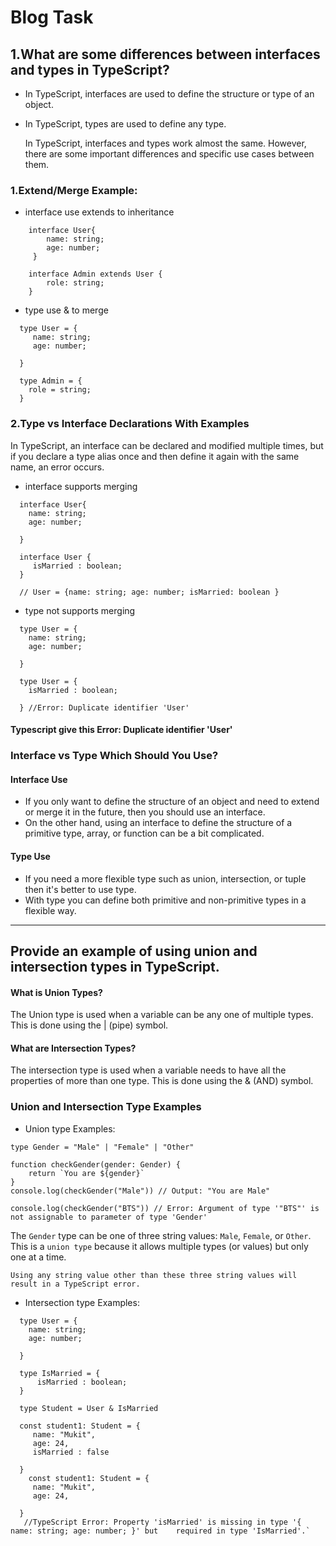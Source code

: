 # Blog Task

## 1.What are some differences between interfaces and types in TypeScript?

- In TypeScript, interfaces are used to define the structure or type of an object.
- In TypeScript, types are used to define any type.

  In TypeScript, interfaces and types work almost the same. However, there are some important differences and specific use cases between them.

### 1.Extend/Merge Example:

- interface use extends to inheritance

```
    interface User{
        name: string;
        age: number;
     }

    interface Admin extends User {
        role: string;
    }
```

- type use & to merge

```
  type User = {
     name: string;
     age: number;

  }

  type Admin = {
    role = string;
  }
```

### 2.Type vs Interface Declarations With Examples

In TypeScript, an interface can be declared and modified multiple times, but if you declare a type alias once and then define it again with the same name, an error occurs.

- interface supports merging

```
  interface User{
    name: string;
    age: number;

  }

  interface User {
     isMarried : boolean;
  }

  // User = {name: string; age: number; isMarried: boolean }
```

- type not supports merging

```
  type User = {
    name: string;
    age: number;

  }

  type User = {
    isMarried : boolean;

  } //Error: Duplicate identifier 'User'
```

#### Typescript give this Error: Duplicate identifier 'User'

### Interface vs Type Which Should You Use?

#### Interface Use

- If you only want to define the structure of an object and need to extend or merge it in the future, then you should use an interface.
- On the other hand, using an interface to define the structure of a primitive type, array, or function can be a bit complicated.

#### Type Use

- If you need a more flexible type such as union, intersection, or tuple then it's better to use type.
- With type you can define both primitive and non-primitive types in a flexible way.

---

## Provide an example of using union and intersection types in TypeScript.

#### What is Union Types?

The Union type is used when a variable can be any one of multiple types. This is done using the | (pipe) symbol.

#### What are Intersection Types?

The intersection type is used when a variable needs to have all the properties of more than one type. This is done using the & (AND) symbol.

### Union and Intersection Type Examples

- Union type Examples:

```
type Gender = "Male" | "Female" | "Other"

function checkGender(gender: Gender) {
    return `You are ${gender}`
}
console.log(checkGender("Male")) // Output: "You are Male"

console.log(checkGender("BTS")) // Error: Argument of type '"BTS"' is not assignable to parameter of type 'Gender'
```

The `Gender` type can be one of three string values: `Male`, `Female`, or `Other`. This is a `union type` because it allows multiple types (or values) but only one at a time.

`Using any string value other than these three string values ​​will result in a TypeScript error.`

- Intersection type Examples:

```
  type User = {
    name: string;
    age: number;

  }

  type IsMarried = {
      isMarried : boolean;
  }

  type Student = User & IsMarried

  const student1: Student = {
     name: "Mukit",
     age: 24,
     isMarried : false

  }
    const student1: Student = {
     name: "Mukit",
     age: 24,

  }
   //TypeScript Error: Property 'isMarried' is missing in type '{ name: string; age: number; }' but    required in type 'IsMarried'.`
```
